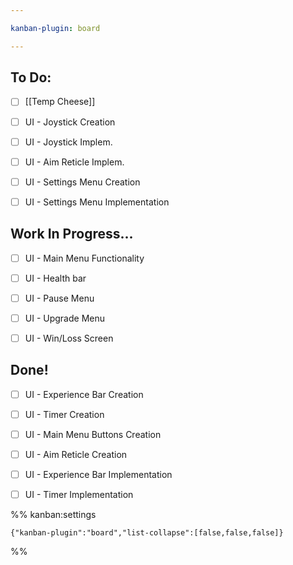 ```yaml
---

kanban-plugin: board

---
```


## To Do:

- [ ] [[Temp Cheese]]
- [ ] UI - Joystick Creation
- [ ] UI - Joystick Implem.
- [ ] UI - Aim Reticle Implem.
- [ ] UI - Settings Menu Creation
- [ ] UI - Settings Menu Implementation


## Work In Progress...

- [ ] UI - Main Menu Functionality
- [ ] UI - Health bar
- [ ] UI - Pause Menu
- [ ] UI - Upgrade Menu
- [ ] UI - Win/Loss Screen


## Done!

- [ ] UI - Experience Bar Creation
- [ ] UI - Timer Creation
- [ ] UI - Main Menu Buttons Creation
- [ ] UI - Aim Reticle Creation
- [ ] UI - Experience Bar Implementation
- [ ] UI - Timer Implementation




%% kanban:settings
```
{"kanban-plugin":"board","list-collapse":[false,false,false]}
```
%%